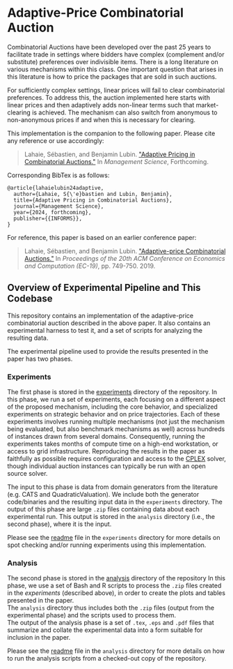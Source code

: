 # Adaptive-Price Combinatorial Auction

Combinatorial Auctions have been developed over the past 25 years to facilitate trade in settings where bidders have complex 
(complement and/or substitute) preferences over indivisible items.  There is a long literature on various mechanisms within
this class.  One important question that arises in this literature is how to price the packages that are sold in such auctions.

For sufficiently complex settings, linear prices will fail to clear combinatorial preferences.  To address this, the auction
implemented here starts with linear prices and then adaptively adds non-linear terms such that market-clearing
is achieved.  The mechanism can also switch from anonymous to non-anonymous prices if and when this is necessary for
clearing.

This implementation is the companion to the following paper.  Please cite any reference or use accordingly:

> Lahaie, Sébastien, and Benjamin Lubin. ["Adaptive Pricing in Combinatorial Auctions."](https://pubsonline.informs.org/action/doSearch?AllField=adaptive+pricing+in+combinatorial+auctions&SeriesKey=mnsc) In _Management Science_, Forthcoming.

Corresponding BibTex is as follows:

```
@article{lahaielubin24adaptive,
  author={Lahaie, S{\'e}bastien and Lubin, Benjamin},
  title={Adaptive Pricing in Combinatorial Auctions},
  journal={Management Science},
  year={2024, forthcoming},
  publisher={{INFORMS}},
}
```

For reference, this paper is based on an earlier conference paper:

> Lahaie, Sébastien, and Benjamin Lubin. ["Adaptive-price Combinatorial Auctions."](https://dl.acm.org/doi/abs/10.1145/3328526.3329615) In _Proceedings of the 20th ACM Conference on Economics and Computation (EC-19)_, pp. 749-750. 2019.

## Overview of Experimental Pipeline and This Codebase

This repository contains an implementation of the adaptive-price
combinatorial auction described in the above paper.  It also contains an 
experimental harness to test it, and a set of scripts for analyzing the 
resulting data. 

The experimental pipeline used to provide the results 
presented in the paper has two phases.

### Experiments

The first phase is stored in the [experiments](https://github.com/blubin/Adaptive-Price-CA/blob/main/experiments/) 
directory of the 
repository.  In this phase, we run a set of experiments, each focusing on a
different aspect of the proposed mechanism, including the core
behavior, and specialized experiments on strategic behavior and on
price trajectories.  Each of these experiments involves running
multiple mechanisms (not just the mechanism being evaluated, but 
also benchmark mechanisms as well) across hundreds of instances 
drawn from several domains.  Consequently, running the experiments 
takes months of compute time on a high-end workstation, or access to 
grid infrastructure. Reproducing the results in the paper as faithfully
as possible requires configuration and access to the 
[CPLEX](https://www.ibm.com/products/ilog-cplex-optimization-studio)
solver, though individual auction instances can typically be run with
an open source solver.  

The input to this phase is data from domain generators 
from the literature (e.g. CATS and QuadraticValuation).  We include both the 
generator code/binaries and the resulting input data 
in the `experiments` directory.  The output of this phase are large `.zip` files
containing data about each experimental run.  This output is
stored in the `analysis` directory (i.e., the second phase), where it is the input.

Please see the [readme](https://github.com/blubin/Adaptive-Price-CA/blob/main/experiments/readme.md) 
file in the `experiments` directory for more details on spot checking 
and/or running experiments using this implementation.

### Analysis

The second phase is stored in the [analysis](https://github.com/blubin/Adaptive-Price-CA/blob/main/analysis/) 
directory of the repository
In this phase, we use a set of Bash and R scripts to
process the `.zip` files created in the *experiments* (described above), 
in order to create the plots and tables presented in the paper.  
The `analysis` directory thus includes both the 
`.zip` files (output from the experimental phase) and the scripts used to process them.  
The output of the analysis phase is a set of `.tex`, `.eps` and `.pdf` 
files that summarize and collate the experimental data into a form suitable 
for inclusion in the paper.

Please see the [readme](https://github.com/blubin/Adaptive-Price-CA/blob/main/analysis/readme.md) 
file in the `analysis` directory for more details on how
to run the analysis scripts from a checked-out copy of the repository.
